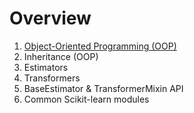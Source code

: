 # Overview
1. [Object-Oriented Programming (OOP)](./object-oriented-programming.md)
2. Inheritance (OOP)
3. Estimators
4. Transformers
5. BaseEstimator & TransformerMixin API
6. Common Scikit-learn modules
